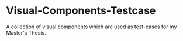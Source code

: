# Visual-Components-Testcase
A collection of visual components which are used as test-cases for my Master's Thesis.

